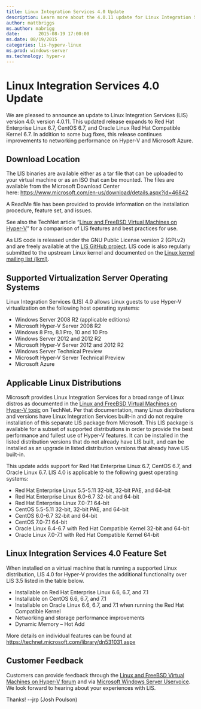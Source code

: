 ```yaml
---
title: Linux Integration Services 4.0 Update
description: Learn more about the 4.0.11 update for Linux Integration Services on Hyper-V and Microsoft Azure.
author: mattbriggs
ms.author: mabrigg
date:       2015-08-19 17:00:00
ms.date: 08/19/2015
categories: lis-hyperv-linux
ms.prod: windows-server
ms.technology: hyper-v
---
```

# Linux Integration Services 4.0 Update

We are pleased to announce an update to Linux Integration Services (LIS) version 4.0: version 4.0.11. This updated release expands to Red Hat Enterprise Linux 6.7, CentOS 6.7, and Oracle Linux Red Hat Compatible Kernel 6.7. In addition to some bug fixes, this release continues improvements to networking performance on Hyper-V and Microsoft Azure.

## Download Location

The LIS binaries are available either as a tar file that can be uploaded to your virtual machine or as an ISO that can be mounted. The files are available from the Microsoft Download Center here: <https://www.microsoft.com/en-us/download/details.aspx?id=46842>

A ReadMe file has been provided to provide information on the installation procedure, feature set, and issues.

See also the TechNet article “[Linux and FreeBSD Virtual Machines on Hyper-V](https://technet.microsoft.com/library/dn531030.aspx)” for a comparison of LIS features and best practices for use.  
  
As LIS code is released under the GNU Public License version 2 (GPLv2) and are freely available at the [LIS GitHub project](https://github.com/LIS). LIS code is also regularly submitted to the upstream Linux kernel and documented on the [Linux kernel mailing list (lkml)](https://lkml.org/).

## Supported Virtualization Server Operating Systems

Linux Integration Services (LIS) 4.0 allows Linux guests to use Hyper-V virtualization on the following host operating systems:

  * Windows Server 2008 R2 (applicable editions)
  * Microsoft Hyper-V Server 2008 R2
  * Windows 8 Pro, 8.1 Pro, 10 and 10 Pro
  * Windows Server 2012 and 2012 R2
  * Microsoft Hyper-V Server 2012 and 2012 R2
  * Windows Server Technical Preview
  * Microsoft Hyper-V Server Technical Preview
  * Microsoft Azure



## Applicable Linux Distributions

Microsoft provides Linux Integration Services for a broad range of Linux distros as documented in the [Linux and FreeBSD Virtual Machines on Hyper-V topic](https://technet.microsoft.com/library/dn531030.aspx) on TechNet. Per that documentation, many Linux distributions and versions have Linux Integration Services built-in and do not require installation of this separate LIS package from Microsoft. This LIS package is available for a subset of supported distributions in order to provide the best performance and fullest use of Hyper-V features. It can be installed in the listed distribution versions that do not already have LIS built, and can be installed as an upgrade in listed distribution versions that already have LIS built-in.  
  
This update adds support for Red Hat Enterprise Linux 6.7, CentOS 6.7, and Oracle Linux 6.7. LIS 4.0 is applicable to the following guest operating systems:

  * Red Hat Enterprise Linux 5.5-5.11 32-bit, 32-bit PAE, and 64-bit
  * Red Hat Enterprise Linux 6.0-6.7 32-bit and 64-bit
  * Red Hat Enterprise Linux 7.0-7.1 64-bit
  * CentOS 5.5-5.11 32-bit, 32-bit PAE, and 64-bit
  * CentOS 6.0-6.7 32-bit and 64-bit
  * CentOS 7.0-7.1 64-bit
  * Oracle Linux 6.4-6.7 with Red Hat Compatible Kernel 32-bit and 64-bit
  * Oracle Linux 7.0-7.1 with Red Hat Compatible Kernel 64-bit



## Linux Integration Services 4.0 Feature Set

When installed on a virtual machine that is running a supported Linux distribution, LIS 4.0 for Hyper-V provides the additional functionality over LIS 3.5 listed in the table below.

  * Installable on Red Hat Enterprise Linux 6.6, 6.7, and 7.1
  * Installable on CentOS 6.6, 6.7, and 7.1
  * Installable on Oracle Linux 6.6, 6.7, and 7.1 when running the Red Hat Compatible Kernel
  * Networking and storage performance improvements
  * Dynamic Memory – Hot Add



More details on individual features can be found at <https://technet.microsoft.com/library/dn531031.aspx>

## Customer Feedback

Customers can provide feedback through the [Linux and FreeBSD Virtual Machines on Hyper-V forum](https://social.technet.microsoft.com/Forums/windowsserver/en-us/home?forum=linuxintegrationservices) and via [Microsoft Windows Server Uservoice](https://windowsserver.uservoice.com/forums/295062-linux-support). We look forward to hearing about your experiences with LIS.

Thanks! --jrp (Josh Poulson)
